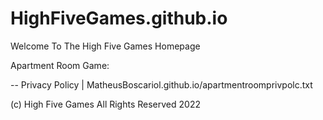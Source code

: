 # HighFiveGames.github.io

Welcome To The High Five Games Homepage

Apartment Room Game:

 -- Privacy Policy | MatheusBoscariol.github.io/apartmentroomprivpolc.txt
 
 (c) High Five Games All Rights Reserved 2022
